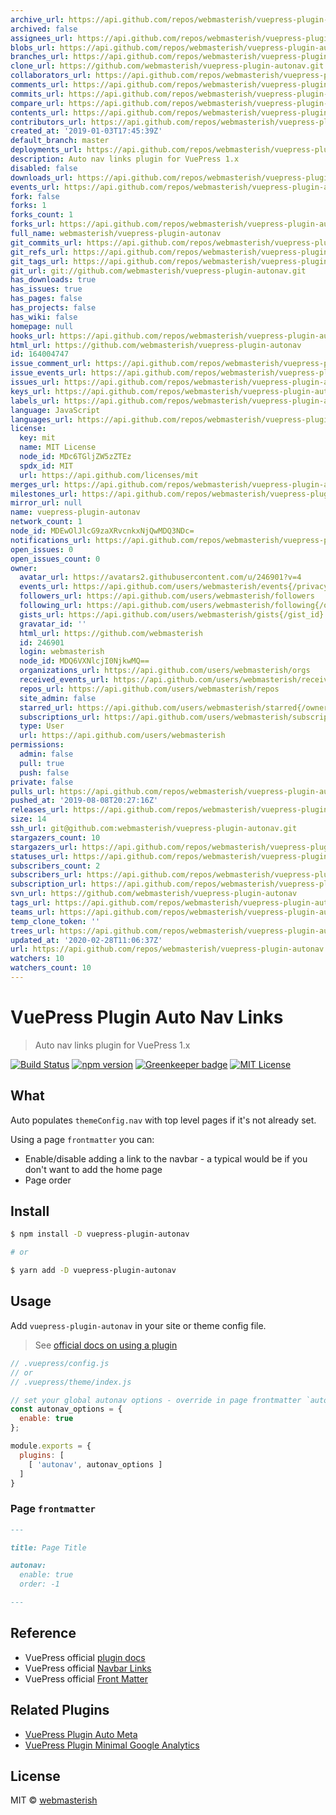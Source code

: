 ```yaml
---
archive_url: https://api.github.com/repos/webmasterish/vuepress-plugin-autonav/{archive_format}{/ref}
archived: false
assignees_url: https://api.github.com/repos/webmasterish/vuepress-plugin-autonav/assignees{/user}
blobs_url: https://api.github.com/repos/webmasterish/vuepress-plugin-autonav/git/blobs{/sha}
branches_url: https://api.github.com/repos/webmasterish/vuepress-plugin-autonav/branches{/branch}
clone_url: https://github.com/webmasterish/vuepress-plugin-autonav.git
collaborators_url: https://api.github.com/repos/webmasterish/vuepress-plugin-autonav/collaborators{/collaborator}
comments_url: https://api.github.com/repos/webmasterish/vuepress-plugin-autonav/comments{/number}
commits_url: https://api.github.com/repos/webmasterish/vuepress-plugin-autonav/commits{/sha}
compare_url: https://api.github.com/repos/webmasterish/vuepress-plugin-autonav/compare/{base}...{head}
contents_url: https://api.github.com/repos/webmasterish/vuepress-plugin-autonav/contents/{+path}
contributors_url: https://api.github.com/repos/webmasterish/vuepress-plugin-autonav/contributors
created_at: '2019-01-03T17:45:39Z'
default_branch: master
deployments_url: https://api.github.com/repos/webmasterish/vuepress-plugin-autonav/deployments
description: Auto nav links plugin for VuePress 1.x
disabled: false
downloads_url: https://api.github.com/repos/webmasterish/vuepress-plugin-autonav/downloads
events_url: https://api.github.com/repos/webmasterish/vuepress-plugin-autonav/events
fork: false
forks: 1
forks_count: 1
forks_url: https://api.github.com/repos/webmasterish/vuepress-plugin-autonav/forks
full_name: webmasterish/vuepress-plugin-autonav
git_commits_url: https://api.github.com/repos/webmasterish/vuepress-plugin-autonav/git/commits{/sha}
git_refs_url: https://api.github.com/repos/webmasterish/vuepress-plugin-autonav/git/refs{/sha}
git_tags_url: https://api.github.com/repos/webmasterish/vuepress-plugin-autonav/git/tags{/sha}
git_url: git://github.com/webmasterish/vuepress-plugin-autonav.git
has_downloads: true
has_issues: true
has_pages: false
has_projects: false
has_wiki: false
homepage: null
hooks_url: https://api.github.com/repos/webmasterish/vuepress-plugin-autonav/hooks
html_url: https://github.com/webmasterish/vuepress-plugin-autonav
id: 164004747
issue_comment_url: https://api.github.com/repos/webmasterish/vuepress-plugin-autonav/issues/comments{/number}
issue_events_url: https://api.github.com/repos/webmasterish/vuepress-plugin-autonav/issues/events{/number}
issues_url: https://api.github.com/repos/webmasterish/vuepress-plugin-autonav/issues{/number}
keys_url: https://api.github.com/repos/webmasterish/vuepress-plugin-autonav/keys{/key_id}
labels_url: https://api.github.com/repos/webmasterish/vuepress-plugin-autonav/labels{/name}
language: JavaScript
languages_url: https://api.github.com/repos/webmasterish/vuepress-plugin-autonav/languages
license:
  key: mit
  name: MIT License
  node_id: MDc6TGljZW5zZTEz
  spdx_id: MIT
  url: https://api.github.com/licenses/mit
merges_url: https://api.github.com/repos/webmasterish/vuepress-plugin-autonav/merges
milestones_url: https://api.github.com/repos/webmasterish/vuepress-plugin-autonav/milestones{/number}
mirror_url: null
name: vuepress-plugin-autonav
network_count: 1
node_id: MDEwOlJlcG9zaXRvcnkxNjQwMDQ3NDc=
notifications_url: https://api.github.com/repos/webmasterish/vuepress-plugin-autonav/notifications{?since,all,participating}
open_issues: 0
open_issues_count: 0
owner:
  avatar_url: https://avatars2.githubusercontent.com/u/246901?v=4
  events_url: https://api.github.com/users/webmasterish/events{/privacy}
  followers_url: https://api.github.com/users/webmasterish/followers
  following_url: https://api.github.com/users/webmasterish/following{/other_user}
  gists_url: https://api.github.com/users/webmasterish/gists{/gist_id}
  gravatar_id: ''
  html_url: https://github.com/webmasterish
  id: 246901
  login: webmasterish
  node_id: MDQ6VXNlcjI0NjkwMQ==
  organizations_url: https://api.github.com/users/webmasterish/orgs
  received_events_url: https://api.github.com/users/webmasterish/received_events
  repos_url: https://api.github.com/users/webmasterish/repos
  site_admin: false
  starred_url: https://api.github.com/users/webmasterish/starred{/owner}{/repo}
  subscriptions_url: https://api.github.com/users/webmasterish/subscriptions
  type: User
  url: https://api.github.com/users/webmasterish
permissions:
  admin: false
  pull: true
  push: false
private: false
pulls_url: https://api.github.com/repos/webmasterish/vuepress-plugin-autonav/pulls{/number}
pushed_at: '2019-08-08T20:27:16Z'
releases_url: https://api.github.com/repos/webmasterish/vuepress-plugin-autonav/releases{/id}
size: 14
ssh_url: git@github.com:webmasterish/vuepress-plugin-autonav.git
stargazers_count: 10
stargazers_url: https://api.github.com/repos/webmasterish/vuepress-plugin-autonav/stargazers
statuses_url: https://api.github.com/repos/webmasterish/vuepress-plugin-autonav/statuses/{sha}
subscribers_count: 2
subscribers_url: https://api.github.com/repos/webmasterish/vuepress-plugin-autonav/subscribers
subscription_url: https://api.github.com/repos/webmasterish/vuepress-plugin-autonav/subscription
svn_url: https://github.com/webmasterish/vuepress-plugin-autonav
tags_url: https://api.github.com/repos/webmasterish/vuepress-plugin-autonav/tags
teams_url: https://api.github.com/repos/webmasterish/vuepress-plugin-autonav/teams
temp_clone_token: ''
trees_url: https://api.github.com/repos/webmasterish/vuepress-plugin-autonav/git/trees{/sha}
updated_at: '2020-02-28T11:06:37Z'
url: https://api.github.com/repos/webmasterish/vuepress-plugin-autonav
watchers: 10
watchers_count: 10
---
```


# VuePress Plugin Auto Nav Links

> Auto nav links plugin for VuePress 1.x

[![Build Status](https://img.shields.io/travis/webmasterish/vuepress-plugin-autonav/master.svg?style=flat-square)](https://travis-ci.org/webmasterish/vuepress-plugin-autonav)
[![npm version](https://img.shields.io/npm/v/vuepress-plugin-autonav.svg?style=flat-square)](http://npm.im/vuepress-plugin-autonav)
[![Greenkeeper badge](https://badges.greenkeeper.io/webmasterish/vuepress-plugin-autonav.svg?style=flat-square)](https://greenkeeper.io/)
[![MIT License](https://img.shields.io/npm/l/express.svg?style=flat-square)](http://opensource.org/licenses/MIT)


## What

Auto populates `themeConfig.nav` with top level pages if it's not already set.

Using a page `frontmatter` you can:

- Enable/disable adding a link to the navbar - a typical would be if you don't
  want to add the home page
- Page order


## Install


```sh
$ npm install -D vuepress-plugin-autonav

# or

$ yarn add -D vuepress-plugin-autonav
```


## Usage

Add `vuepress-plugin-autonav` in your site or theme config file.

> See [official docs on using a plugin](https://vuepress.vuejs.org/plugin/using-a-plugin.html)


```js
// .vuepress/config.js
// or
// .vuepress/theme/index.js

// set your global autonav options - override in page frontmatter `autonav`
const autonav_options = {
  enable: true
};

module.exports = {
  plugins: [
    [ 'autonav', autonav_options ]
  ]
}
```


### Page `frontmatter`


```md
---

title: Page Title

autonav:
  enable: true
  order: -1

---

```


## Reference

- VuePress official [plugin docs](https://vuepress.vuejs.org/plugin/)
- VuePress official [Navbar Links](https://vuepress.vuejs.org/theme/default-theme-config.html#navbar-links)
- VuePress official [Front Matter](https://vuepress.vuejs.org/guide/frontmatter.html)


## Related Plugins

- [VuePress Plugin Auto Meta](https://github.com/webmasterish/vuepress-plugin-autometa)
- [VuePress Plugin Minimal Google Analytics](https://github.com/webmasterish/vuepress-plugin-minimal-analytics)


## License

MIT © [webmasterish](https://webmasterish.com)
